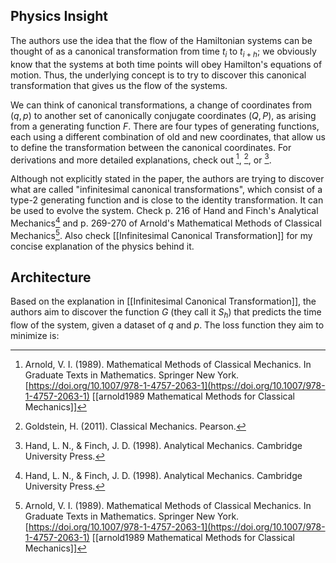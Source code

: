 ## Physics Insight
The authors use the idea that the flow of the Hamiltonian systems can be thought of as a canonical transformation from time $t_i$ to $t_{i+h}$; we obviously know that the systems at both time points will obey Hamilton's equations of motion. Thus, the underlying concept is to try to discover this canonical transformation that gives us the flow of the systems. 

We can think of canonical transformations, a change of coordinates from $(q, p)$ to another set of canonically conjugate coordinates $(Q, P)$, as arising from a generating function $F$. There are four types of generating functions, each using a different combination of old and new coordinates, that allow us to define the transformation between the canonical coordinates. For derivations and more detailed explanations, check out [^1], [^2], or [^3].

Although not explicitly stated in the paper, the authors are trying to discover what are called "infinitesimal canonical transformations", which consist of a type-2 generating function and is close to the identity transformation. It can be used to evolve the system. Check p. 216 of Hand and Finch's Analytical Mechanics[^3] and p. 269-270 of Arnold's Mathematical Methods of Classical Mechanics[^1]. Also check [[Infinitesimal Canonical Transformation]] for my concise explanation of the physics behind it.

## Architecture
Based on the explanation in [[Infinitesimal Canonical Transformation]], the authors aim to discover the function $G$ (they call it $S_h$) that predicts the time flow of the system, given a dataset of $q$ and $p$. 
The loss function they aim to minimize is:


[^1]:  Arnold, V. I. (1989). Mathematical Methods of Classical Mechanics. In Graduate Texts in Mathematics. Springer New York. [https://doi.org/10.1007/978-1-4757-2063-1](https://doi.org/10.1007/978-1-4757-2063-1) [[arnold1989 Mathematical Methods for Classical Mechanics]]

[^2]:  Goldstein, H. (2011). Classical Mechanics. Pearson.

[^3]:  Hand, L. N., & Finch, J. D. (1998). Analytical Mechanics. Cambridge University Press.